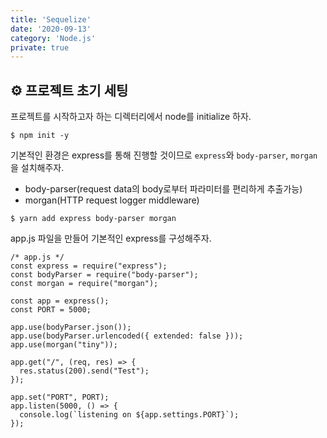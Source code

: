 ```yaml
---
title: 'Sequelize'
date: '2020-09-13'
category: 'Node.js'
private: true
---
```


## ⚙ 프로젝트 초기 세팅

프로젝트를 시작하고자 하는 디렉터리에서 node를 initialize 하자.

```
$ npm init -y
```

기본적인 환경은 express를 통해 진행할 것이므로 `express`와 `body-parser`, `morgan`을 설치해주자.

- body-parser(request data의 body로부터 파라미터를 편리하게 추출가능)
- morgan(HTTP request logger middleware)

```
$ yarn add express body-parser morgan
```

app.js 파일을 만들어 기본적인 express를 구성해주자.

```
/* app.js */
const express = require("express");
const bodyParser = require("body-parser");
const morgan = require("morgan");

const app = express();
const PORT = 5000;

app.use(bodyParser.json());
app.use(bodyParser.urlencoded({ extended: false }));
app.use(morgan("tiny"));

app.get("/", (req, res) => {
  res.status(200).send("Test");
});

app.set("PORT", PORT);
app.listen(5000, () => {
  console.log(`listening on ${app.settings.PORT}`);
});
```
